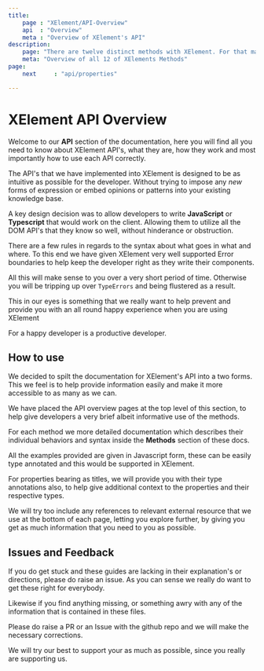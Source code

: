 ```yaml
---
title:
    page : "XElement/API-Overview"
    api  : "Overview"
    meta : "Overview of XElement's API"
description: 
    page: "There are twelve distinct methods with XElement. For that many methods it only serves to have a general overview of all the methods. That is what the Api/Overview page serves to provide you with"
    meta: "Overview of all 12 of XElements Methods"
page: 
    next     : "api/properties"

---
```

# XElement API Overview

Welcome to our **API** section of the documentation, here you will find all you need to know about XElement API's, what they are, how they work and most importantly how to use each API correctly.

The API's that we have implemented into XElement is designed to be as intuitive as possible for the developer. Without trying to impose any *new* forms of expression or embed opinions or patterns into your existing knowledge base.

A key design decision was to allow developers to write **JavaScript** or **Typescript** that would work on the client. Allowing them to utilize all the DOM API's that they know so well, without hinderance or obstruction.

There are a few rules in regards to the syntax about what goes in what and where. To this end we have given XElement very well supported Error boundaries to help keep the developer right as they write their components.

All this will make sense to you over a very short period of time. Otherwise you will be tripping up over `TypeErrors` and being flustered as a result.

This in our eyes is something that we really want to help prevent and provide you with an all round happy experience when you are using XElement

For a happy developer is a productive developer.

## How to use

We decided to spilt the documentation for XElement's API into a two forms. This we feel is to help provide information easily and make it more accessible to as many as we can.

We have placed the API overview pages at the top level of this section, to help give developers a very brief albeit informative use of the methods.

For each method we more detailed documentation which describes their individual behaviors and syntax inside the **Methods** section of these docs.

All the examples provided are given in Javascript form, these can be easily type annotated and this would be supported in XElement.

For properties bearing as titles, we will provide you with their type annotations also, to help give additional context to the properties and their respective types.

We will try too include any references to relevant external resource that we use at the bottom of each page, letting you explore further, by giving you get as much information that you need to you as possible.

## Issues and Feedback

If you do get stuck and these guides are lacking in their explanation's or directions, please do raise an issue. As you can sense we really do want to get these right for everybody.

Likewise if you find anything missing, or something awry with any of the information that is contained in these files.

Please do raise a PR or an Issue with the github repo and we will make the necessary corrections.

We will try our best to support your as much as possible, since you really are supporting us.